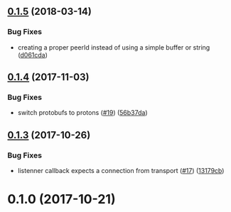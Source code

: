 <a name="0.1.5"></a>
## [0.1.5](https://github.com/libp2p/js-libp2p-circuit/compare/v0.1.4...v0.1.5) (2018-03-14)


### Bug Fixes

* creating a proper peerId instead of using a simple buffer or string ([d061cda](https://github.com/libp2p/js-libp2p-circuit/commit/d061cda))



<a name="0.1.4"></a>
## [0.1.4](https://github.com/libp2p/js-libp2p-circuit/compare/v0.1.3...v0.1.4) (2017-11-03)


### Bug Fixes

* switch protobufs to protons ([#19](https://github.com/libp2p/js-libp2p-circuit/issues/19)) ([56b37da](https://github.com/libp2p/js-libp2p-circuit/commit/56b37da))



<a name="0.1.3"></a>
## [0.1.3](https://github.com/libp2p/js-libp2p-circuit/compare/v0.1.0...v0.1.3) (2017-10-26)


### Bug Fixes

* listenner callback expects a connection from transport ([#17](https://github.com/libp2p/js-libp2p-circuit/issues/17)) ([13179cb](https://github.com/libp2p/js-libp2p-circuit/commit/13179cb))



<a name="0.1.0"></a>
# 0.1.0 (2017-10-21)



